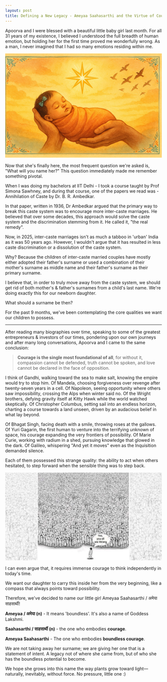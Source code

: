 ```yaml
---
layout: post
title: Defining a New Legacy - Ameyaa Saahasarthi and the Virtue of Courage
---
```


Apoorva and I were blessed with a beautiful little baby girl last month. For all 31 years of my existence, I believed I understood the full breadth of human emotion, but holding her for the first time proved me wonderfully wrong. As a man, I never imagined that I had so many emotions residing within me.

![Ameyaa Family Photo](/images/ameyaa-family-photo.png)

Now that she's finally here, the most frequent question we're asked is, "What will you name her?" This question immediately made me remember something pivotal.

When I was doing my bachelors at IIT Delhi - I took a course taught by Prof Simona Sawhney, and during that course, one of the papers we read was - Annihilation of Caste by Dr. B. R. Ambedkar.

In that paper, written in 1936, Dr Ambedkar argued that the primary way to break this caste system was to encourage more inter-caste marriages. He believed that over some decades, this approach would solve the caste system and the discrimination stemming from it. He called it, "the real remedy".

Now, in 2025, inter-caste marriages isn't as much a tabboo in 'urban' India as it was 50 years ago. However, I wouldn't argue that it has resulted in less caste discrimination or a dissolution of the caste system.

Why? Because the children of inter-caste married couples have mostly either adopted their father's surname or used a combination of their mother's surname as middle name and their father's surname as their primary surname.

I believe that, in order to truly move away from the caste system, we should get rid of both mother's & father's surnames from a child's last name. We're doing exactly this for our newborn daughter.

What should a surname be then?

For the past 9 months, we've been contemplating the core qualities we want our children to possess.

---

After reading many biographies over time, speaking to some of the greatest entrepreneurs & investors of our times, pondering upon our own journeys and after many long conversations, Apoorva and I came to the same conclusion:

> **Courage is the single most foundational of all**, for without it, compassion cannot be defended, truth cannot be spoken, and love cannot be declared in the face of opposition.

I think of Gandhi, walking toward the sea to make salt, knowing the empire would try to stop him. Of Mandela, choosing forgiveness over revenge after twenty-seven years in a cell. Of Napoleon, seeing opportunity where others saw impossibility, crossing the Alps when winter said no. Of the Wright brothers, defying gravity itself at Kitty Hawk while the world watched skeptically. Of Christopher Columbus, setting sail into an endless horizon, charting a course towards a land unseen, driven by an audacious belief in what lay beyond.

Of Bhagat Singh, facing death with a smile, throwing roses at the gallows. Of Yuri Gagarin, the first human to venture into the terrifying unknown of space, his courage expanding the very frontiers of possibility. Of Marie Curie, working with radium in a shed, pursuing knowledge that glowed in the dark. Of Galileo, whispering "And yet it moves" even as the Inquisition demanded silence.

Each of them possessed this strange quality: the ability to act when others hesitated, to step forward when the sensible thing was to step back.

![Courage - Yes, You All Are Wrong](/images/ameyaa-courage-meme.jpeg)

I can even argue that, it requires immense courage to think independently in today's time.

We want our daughter to carry this inside her from the very beginning, like a compass that always points toward possibility.

Therefore, we've decided to name our little girl Ameyaa Saahasarthi / अमेया साहसार्थी!

**Ameyaa / अमेया (n)** - It means 'boundless'. It's also a name of Goddess Lakshmi.

**Saahasarthi / साहसार्थी (n)** - the one who embodies **courage**.

**Ameyaa Saahasarthi** - The one who embodies **boundless courage**.

We are not taking away her surname; we are giving her one that is a statement of intent. A legacy not of where she came from, but of who she has the boundless potential to become.

We hope she grows into this name the way plants grow toward light—naturally, inevitably, without force. No pressure, little one :)